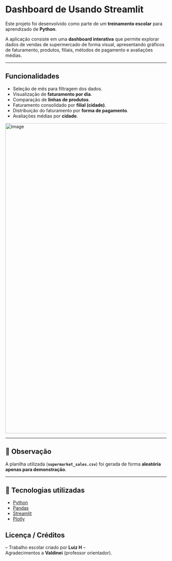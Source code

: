 # Dashboard de Usando Streamlit

Este projeto foi desenvolvido como parte de um **treinamento escolar** para aprendizado de **Python**.  

A aplicação consiste em uma **dashboard interativa** que permite explorar dados de vendas de supermercado de forma visual, apresentando gráficos de faturamento, produtos, filiais, métodos de pagamento e avaliações médias.  

---

## Funcionalidades  
- Seleção de mês para filtragem dos dados.  
- Visualização de **faturamento por dia**.  
- Comparação de **linhas de produtos**.  
- Faturamento consolidado por **filial (cidade)**.  
- Distribuição do faturamento por **forma de pagamento**.  
- Avaliações médias por **cidade**.  

<img width="1874" height="968" alt="image" src="https://github.com/user-attachments/assets/88742709-16cc-4515-8bba-c4c979e48eab" />


---

## 📂 Observação  
A planilha utilizada (**`supermarket_sales.csv`**) foi gerada de forma **aleatória apenas para demonstração**.  

---

## 🚀 Tecnologias utilizadas  
- [Python](https://www.python.org/)  
- [Pandas](https://pandas.pydata.org/)  
- [Streamlit](https://streamlit.io/)  
- [Plotly](https://plotly.com/python/)  


## Licença / Créditos  
– Trabalho escolar criado por **Luiz H** –  
Agradecimentos a **Valdinei** (professor orientador).


